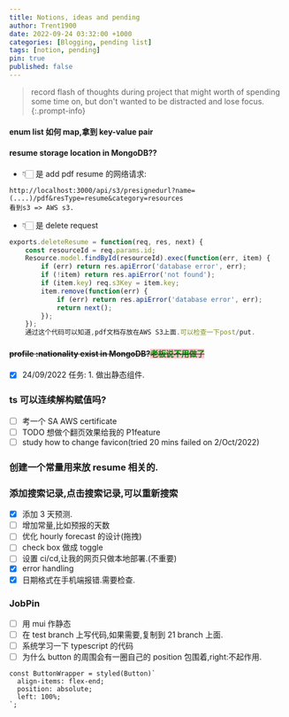 ```yaml
---
title: Notions, ideas and pending
author: Trent1900
date: 2022-09-24 03:32:00 +1000
categories: [Blogging, pending list]
tags: [notion, pending]
pin: true
published: false
---
```


> record flash of thoughts during project that might worth of spending some time on, but don't wanted to be distracted and lose focus.<!-- prettier-ignore -->
{:.prompt-info}

#### enum list 如何 map,拿到 key-value pair

#### resume storage location in MongoDB??

- 👇🏻 是 add pdf resume 的网络请求:

```console
http://localhost:3000/api/s3/presignedurl?name=(....)/pdf&resType=resume&category=resources
看到s3 => AWS s3.
```

- 👇🏻 是 delete request

```js
exports.deleteResume = function(req, res, next) {
	const resourceId = req.params.id;
	Resource.model.findById(resourceId).exec(function(err, item) {
		if (err) return res.apiError('database error', err);
		if (!item) return res.apiError('not found');
		if (item.key) req.s3Key = item.key;
		item.remove(function(err) {
			if (err) return res.apiError('database error', err);
			return next();
		});
	});
    通过这个代码可以知道,pdf文档存放在AWS S3上面.可以检查一下post/put.
```

#### ~~profile :nationality exist in MongoDB?<span style='color:green; background:pink'>老板说不用做了<span>~~

- [x] 24/09/2022 任务: 1. 做出静态组件.

### ts 可以连续解构赋值吗?

- [ ] 考一个 SA AWS certificate
- [ ] TODO 想做个翻页效果给我的 P1feature
- [ ] study how to change favicon(tried 20 mins failed on 2/Oct/2022)

### 创建一个常量用来放 resume 相关的.

### 添加搜索记录,点击搜索记录,可以重新搜索

- [x] 添加 3 天预测.
- [ ] 增加常量,比如预报的天数
- [ ] 优化 hourly forecast 的设计(拖拽)
- [ ] check box 做成 toggle
- [ ] 设置 ci/cd,让我的网页只做本地部署.(不重要)
- [x] error handling
- [x] 日期格式在手机端报错.需要检查.

### JobPin

- [ ] 用 mui 作静态
- [ ] 在 test branch 上写代码,如果需要,复制到 21 branch 上面.
- [ ] 系统学习一下 typescript 的代码
- [ ] 为什么 button 的周围会有一圈自己的 position 包围着,right:不起作用.

```tsx
const ButtonWrapper = styled(Button)`
  align-items: flex-end;
  position: absolute;
  left: 100%;
`;
```
